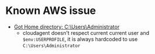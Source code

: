 # Known AWS issue
- [Got Home directory: C:\Users\Administrator](https://github.com/aws/amazon-cloudwatch-agent/issues/211)
  - cloudagent doesn't respect current current user and `$env:USERPROFILE`, it is always hardcoded to use `C:\Users\Administrator`

